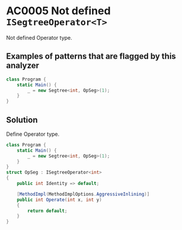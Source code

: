 # AC0005 Not defined `ISegtreeOperator<T>`

Not defined Operator type.

## Examples of patterns that are flagged by this analyzer

```cs
class Program {
    static Main() {
        _ = new Segtree<int, OpSeg>(1);
    }
}
```

## Solution

Define Operator type.

```cs
class Program {
    static Main() {
        _ = new Segtree<int, OpSeg>(1);
    }
}
struct OpSeg : ISegtreeOperator<int>
{
    public int Identity => default;

    [MethodImpl(MethodImplOptions.AggressiveInlining)]
    public int Operate(int x, int y)
    {
        return default;
    }
}

```